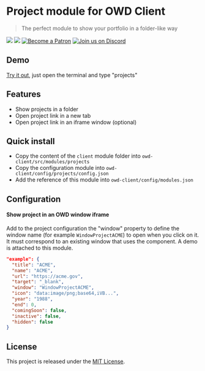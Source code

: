# Project module for OWD Client
> The perfect module to show your portfolio in a folder-like way

<p>
    <a href="https://github.com/owdproject/owd-client/blob/master/LICENSE"><img src="https://img.shields.io/badge/license-MIT-green.svg" /></a>
    <a href="https://github.com/owdproject/owd-client"><img src="https://img.shields.io/badge/owd-client-3A9CB6?logo=vue" /></a>
    <a href="https://patreon.com/hacklover"><img src="https://img.shields.io/badge/become-a%20patron-orange" alt="Become a Patron" /></a>
    <a href="https://hacklover.net/discord"><img src="https://img.shields.io/badge/chat-on%20discord-7289da.svg" alt="Join us on Discord" /></a>
</p>

## Demo
[Try it out](https://hacklover.net), just open the terminal and type "projects"

## Features
- Show projects in a folder
- Open project link in a new tab
- Open project link in an iframe window (optional)

## Quick install
- Copy the content of the `client` module folder into `owd-client/src/modules/projects`
- Copy the configuration module into `owd-client/config/projects/config.json`
- Add the reference of this module into `owd-client/config/modules.json` 

## Configuration
#### Show project in an OWD window iframe
Add to the project configuration the "window" property to define the window name (for example `WindowProjectACME`) to open when you click on it.
It must correspond to an existing window that uses the <WindowIframe> component. A demo is attached to this module.
```json
"example": {
  "title": "ACME",
  "name": "ACME",
  "url": "https://acme.gov",
  "target": "_blank",
  "window": "WindowProjectACME",
  "icon": "data:image/png;base64,iVB...",
  "year": "1988",
  "end": 0,
  "comingSoon": false,
  "inactive": false,
  "hidden": false
}
```

## License
This project is released under the [MIT License](LICENSE).